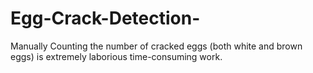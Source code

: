 # Egg-Crack-Detection-
Manually Counting the number of cracked eggs (both white and brown eggs) is extremely laborious time-consuming work.

